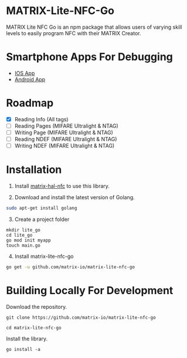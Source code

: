 # MATRIX-Lite-NFC-Go

MATRIX Lite NFC Go is an npm package that allows users of varying skill levels to easily program NFC with their MATRIX Creator.

# Smartphone Apps For Debugging

- [IOS App](https://apps.apple.com/us/app/nfc-taginfo-by-nxp/id1246143596)
- [Android App](https://play.google.com/store/apps/details?id=com.nxp.nfc.tagwriter&hl=en_US)

# Roadmap

- [x] Reading Info (All tags)
- [ ] Reading Pages (MIFARE Ultralight & NTAG)
- [ ] Writing Page (MIFARE Ultralight & NTAG)
- [ ] Reading NDEF (MIFARE Ultralight & NTAG)
- [ ] Writing NDEF (MIFARE Ultralight & NTAG)

# Installation

1. Install [matrix-hal-nfc](https://github.com/matrix-io/matrix-hal-nfc) to use this library.

2. Download and install the latest version of Golang.

```bash
sudo apt-get install golang
```

3. Create a project folder

```
mkdir lite_go
cd lite_go
go mod init myapp
touch main.go
```

4. Install matrix-lite-nfc-go

```bash
go get -u github.com/matrix-io/matrix-lite-nfc-go
```

# Building Locally For Development

Download the repository.

```
git clone https://github.com/matrix-io/matrix-lite-nfc-go

cd matrix-lite-nfc-go
```

Install the library.

```
go install -a
```
